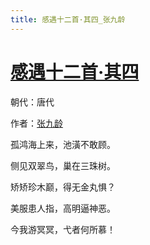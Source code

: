 ```yaml
---
title: 感遇十二首·其四_张九龄
---
```


# [感遇十二首·其四](http://so.gushiwen.org/view_70864.aspx)

朝代：唐代

作者：[张九龄](http://so.gushiwen.org/author_691.aspx)

孤鸿海上来，池潢不敢顾。

侧见双翠鸟，巢在三珠树。

矫矫珍木巅，得无金丸惧？

美服患人指，高明逼神恶。

今我游冥冥，弋者何所慕！